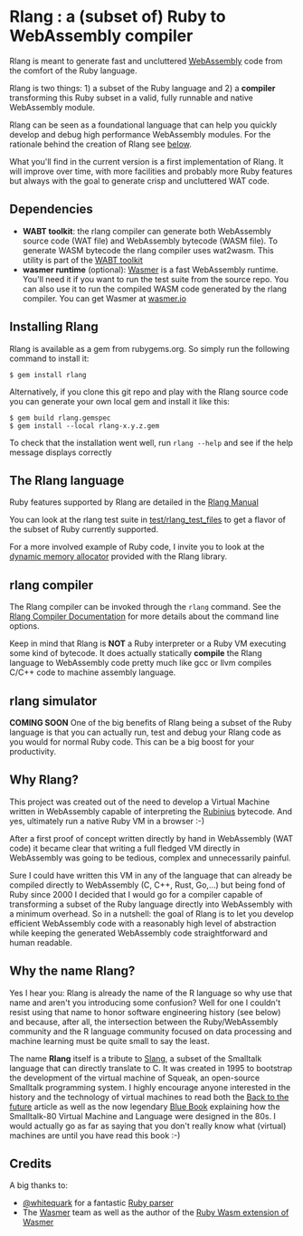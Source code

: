 # Rlang : a (subset of) Ruby to WebAssembly compiler

Rlang is meant to generate fast and uncluttered [WebAssembly](https://webassembly.org) code from the comfort of the Ruby language.

Rlang is two things: 1) a subset of the Ruby language and 2) a **compiler** transforming this Ruby subset in a valid, fully runnable and native WebAssembly module.

Rlang can be seen as a foundational language that can help you quickly develop and debug high performance WebAssembly modules. For the rationale behind the creation of Rlang see [below](#why-rlang).

What you'll find in the current version is a first implementation of Rlang. It will improve over time, with more facilities and probably more Ruby features but always with the goal to generate crisp and uncluttered WAT code.

## Dependencies

* **WABT toolkit**: the rlang compiler can generate both WebAssembly source code (WAT file) and WebAssembly bytecode (WASM file). To generate WASM bytecode the rlang compiler uses wat2wasm. This utility is part of the [WABT toolkit](https://github.com/WebAssembly/wabt)
* **wasmer runtime** (optional): [Wasmer](https://wasmer.io/) is a fast WebAssembly runtime. You'll need it if you want to run the test suite from the source repo. You can also use it to run the compiled WASM code generated by the rlang compiler. You can get Wasmer at  [wasmer.io](https://wasmer.io/)


## Installing Rlang
Rlang is available as a gem from rubygems.org. So simply run the following command to install it:

```
$ gem install rlang
```
Alternatively, if you clone this git repo and play with the Rlang source code you can generate your own local gem and install it like this:

```
$ gem build rlang.gemspec
$ gem install --local rlang-x.y.z.gem
```

To check that the installation went well, run `rlang --help` and see if the help message displays correctly

## The Rlang language
Ruby features supported by Rlang are detailed in the [Rlang Manual](https://github.com/ljulliar/rlang/blob/master/docs/RlangManual.md)

You can look at the rlang test suite in [test/rlang_test_files](https://github.com/ljulliar/rlang/blob/master/test/rlang_test_files/) to get a flavor of the subset of Ruby currently supported.

For a more involved example of Ruby code, I invite you to look at the [dynamic memory allocator](https://github.com/ljulliar/rlang/blob/master/lib/rlang/lib/malloc.rb) provided with the Rlang library.

## rlang compiler
The Rlang compiler can be invoked through the `rlang` command. See the [Rlang Compiler Documentation](https://github.com/ljulliar/rlang/blob/master/docs/RlangCompiler.md) for more details about the command line options.

Keep in mind that Rlang is **NOT** a Ruby interpreter or a Ruby VM executing some kind of bytecode. It does actually statically **compile** the Rlang language to WebAssembly code pretty much like gcc or llvm compiles C/C++ code to machine assembly language.

## rlang simulator
**COMING SOON**
One of the big benefits of Rlang being a subset of the Ruby language is that you can actually run, test and debug your Rlang code as you would for normal Ruby code. This can be a big boost for your productivity.

## Why Rlang?
This project was created out of the need to develop a Virtual Machine written in WebAssembly capable of interpreting the [Rubinius](https://github.com/rubinius/rubinius) bytecode. And yes, ultimately run a native Ruby VM in a browser :-)

After a first proof of concept written directly by hand in WebAssembly (WAT code) it became clear that writing a full fledged VM directly in WebAssembly was going to be tedious, complex and unnecessarily painful.

Sure I could have written this VM in any of the language that can already be compiled directly to WebAssembly (C, C++, Rust, Go,...) but being fond of Ruby since 2000 I decided that I would go for a compiler capable of transforming a subset of the Ruby language directly into WebAssembly with a minimum overhead. So in a nutshell: the goal of Rlang is to let you develop efficient WebAssembly code with a reasonably high level of abstraction while keeping the generated WebAssembly code straightforward and human readable.

## Why the name Rlang?
Yes I hear you: Rlang is already the name of the R language so why use that name and aren't you introducing some confusion? Well for one I couldn't resist using that name to honor software engineering history (see below) and because, after all, the intersection between the Ruby/WebAssembly community and the R language community focused on data processing and machine learning must be quite small to say the least.

The name **Rlang** itself is  a tribute to [Slang](http://wiki.squeak.org/squeak/slang), a subset of the Smalltalk language that can directly translate to C. It was created in 1995 to bootstrap the development of the virtual machine of Squeak, an open-source Smalltalk programming system. I highly encourage anyone interested in the history and the technology of virtual machines to read both the [Back to the future](http://www.vpri.org/pdf/tr1997001_backto.pdf) article as well as the now legendary [Blue Book](http://stephane.ducasse.free.fr/FreeBooks/BlueBook/Bluebook.pdf) explaining how the Smalltalk-80 Virtual Machine and Language were designed in the 80s. I would actually go as far as saying that you don't really know what (virtual) machines are until you have read this book :-)

## Credits
A big thanks to:
* [@whitequark](https://github.com/whitequark) for a fantastic [Ruby parser](https://github.com/whitequark/parser)
* The [Wasmer](https://wasmer.io/) team as well as the author of the [Ruby Wasm extension of Wasmer](https://github.com/wasmerio/ruby-ext-wasm)
